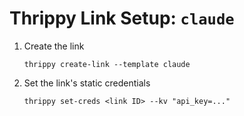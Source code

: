 # Thrippy Link Setup: `claude`

1. Create the link

   ```shell
   thrippy create-link --template claude
   ```

2. Set the link's static credentials

   ```shell
   thrippy set-creds <link ID> --kv "api_key=..."
   ```
